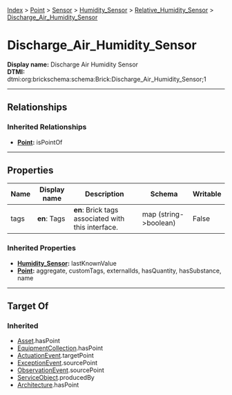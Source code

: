 [Index](../../../../index.md) > [Point](../../../Point.md) > [Sensor](../../Sensor.md) > [Humidity_Sensor](../Humidity_Sensor.md) > [Relative_Humidity_Sensor](Relative_Humidity_Sensor.md) > [Discharge_Air_Humidity_Sensor](#)
# Discharge_Air_Humidity_Sensor

**Display name:** Discharge Air Humidity Sensor<br />
**DTMI:** dtmi:org:brickschema:schema:Brick:Discharge_Air_Humidity_Sensor;1

---

## Relationships

### Inherited Relationships
* **[Point](../../../Point.md):** isPointOf

---

## Properties

|Name|Display name|Description|Schema|Writable|
|-|-|-|-|-|
|tags|**en**: Tags|**en**: Brick tags associated with this interface.|map (string->boolean)|False|
### Inherited Properties
* **[Humidity_Sensor](../Humidity_Sensor.md):** lastKnownValue
* **[Point](../../../Point.md):** aggregate, customTags, externalIds, hasQuantity, hasSubstance, name

---

## Target Of
### Inherited
* [Asset](../../../../Asset/Asset.md).hasPoint
* [EquipmentCollection](../../../../Collection/EquipmentCollection.md).hasPoint
* [ActuationEvent](../../../../Event/PointEvent/ActuationEvent.md).targetPoint
* [ExceptionEvent](../../../../Event/PointEvent/ExceptionEvent.md).sourcePoint
* [ObservationEvent](../../../../Event/PointEvent/ObservationEvent.md).sourcePoint
* [ServiceObject](../../../../Information/ServiceObject/ServiceObject.md).producedBy
* [Architecture](../../../../Space/Architecture/Architecture.md).hasPoint
